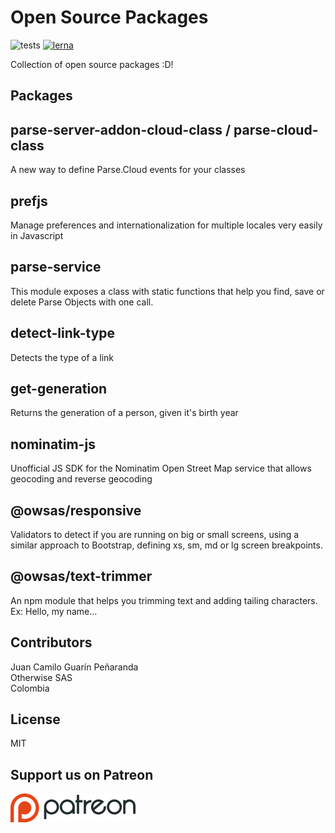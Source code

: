 # Open Source Packages
![tests](https://travis-ci.com/owsas/opensource.svg?branch=master)
[![lerna](https://img.shields.io/badge/maintained%20with-lerna-cc00ff.svg)](https://lerna.js.org/)


Collection of open source packages :D!

## Packages

## parse-server-addon-cloud-class / parse-cloud-class
A new way to define Parse.Cloud events for your classes

## prefjs
Manage preferences and internationalization for multiple locales very easily in Javascript

## parse-service
This module exposes a class with static functions that help you find, save or delete Parse Objects with one call.

## detect-link-type
Detects the type of a link

## get-generation  
Returns the generation of a person, given it's birth year

## nominatim-js
Unofficial JS SDK for the Nominatim Open Street Map service that allows geocoding and reverse geocoding

## @owsas/responsive
Validators to detect if you are running on big or small screens, using a similar approach to Bootstrap, defining xs, sm, md or lg screen breakpoints.

## @owsas/text-trimmer
An npm module that helps you trimming text and adding tailing characters. Ex: Hello, my name...


## Contributors
Juan Camilo Guarín Peñaranda  
Otherwise SAS   
Colombia  

## License
MIT

## Support us on Patreon
[![patreon](./repo/patreon.png)](https://patreon.com/owsas)